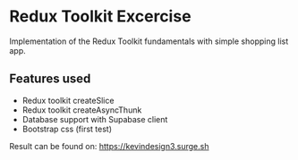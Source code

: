 # Redux Toolkit Excercise

Implementation of the Redux Toolkit fundamentals with simple shopping list app.

## Features used

- Redux toolkit createSlice
- Redux toolkit createAsyncThunk
- Database support with Supabase client
- Bootstrap css (first test)

Result can be found on: https://kevindesign3.surge.sh

